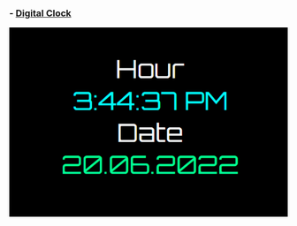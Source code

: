 ### - [Digital Clock](https://yasinyagmur.github.io/Digital-Clock/)
![](./image/Ekran%20g%C3%B6r%C3%BCnt%C3%BCs%C3%BC%202022-06-20%20154446.png)